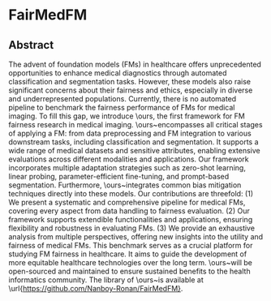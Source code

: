 # FairMedFM

## Abstract
The advent of foundation models (FMs) in healthcare offers unprecedented opportunities to enhance medical diagnostics through automated classification and segmentation tasks. However, these models also raise significant concerns about their fairness and ethics, especially in diverse and underrepresented populations. Currently, there is no automated pipeline to benchmark the fairness performance of FMs for medical imaging. To fill this gap, we introduce \ours, the first framework for FM fairness research in medical imaging. \ours~encompasses all critical stages of applying a FM: from data preprocessing and FM integration to various downstream tasks, including classification and segmentation. It supports a wide range of medical datasets and sensitive attributes, enabling extensive evaluations across different modalities and applications. Our framework incorporates multiple adaptation strategies such as zero-shot learning, linear probing, parameter-efficient fine-tuning, and prompt-based segmentation. Furthermore, \ours~integrates common bias mitigation techniques directly into these models. Our contributions are threefold: (1) We present a systematic and comprehensive pipeline for medical FMs, covering every aspect from data handling to fairness evaluation. (2) Our framework supports extendible functionalities and applications, ensuring flexibility and robustness in evaluating FMs. (3) We provide an exhaustive analysis from multiple perspectives, offering new insights into the utility and fairness of medical FMs. This benchmark serves as a crucial platform for studying FM fairness in healthcare. It aims to guide the development of more equitable healthcare technologies over the long term. \ours~will be open-sourced and maintained to ensure sustained benefits to the health informatics community. The library of \ours~is available at \url{https://github.com/Nanboy-Ronan/FairMedFM}.